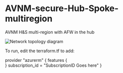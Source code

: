 # AVNM-secure-Hub-Spoke-multiregion
AVNM H&amp;S multi-region with AFW in the hub

![Network topology diagram](images/secure-hub-spoke-multi-region-topology.png)

To run, edit the terraform.tf to add:

provider "azurerm" {
  features {   
  }
  subscription_id = "SubscriptionID Goes here"
}
